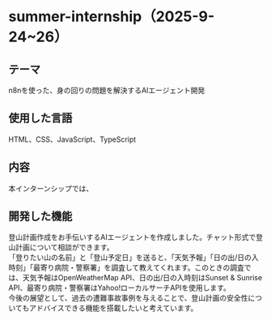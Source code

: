 # summer-internship（2025-9-24~26）
## テーマ
n8nを使った、身の回りの問題を解決するAIエージェント開発
## 使用した言語
HTML、CSS、JavaScript、TypeScript
## 内容
本インターンシップでは、
## 開発した機能
登山計画作成をお手伝いするAIエージェントを作成しました。チャット形式で登山計画について相談ができます。  
「登りたい山の名前」と「登山予定日」を送ると、「天気予報」「日の出/日の入時刻」「最寄り病院・警察署」を調査して教えてくれます。このときの調査では、天気予報はOpenWeatherMap API、日の出/日の入時刻はSunset & Sunrise API、最寄り病院・警察署はYahoo!ローカルサーチAPIを使用します。  
今後の展望として、過去の遭難事故事例を与えることで、登山計画の安全性についてもアドバイスできる機能を搭載したいと考えています。
